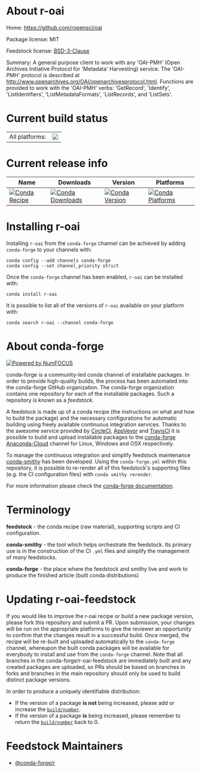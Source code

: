 About r-oai
===========

Home: https://github.com/ropensci/oai

Package license: MIT

Feedstock license: [BSD-3-Clause](https://github.com/conda-forge/r-oai-feedstock/blob/master/LICENSE.txt)

Summary: A general purpose client to work with any 'OAI-PMH' (Open Archives Initiative Protocol for 'Metadata' Harvesting) service. The 'OAI-PMH' protocol is described at <http://www.openarchives.org/OAI/openarchivesprotocol.html>. Functions are provided to work with the 'OAI-PMH' verbs: 'GetRecord', 'Identify', 'ListIdentifiers', 'ListMetadataFormats', 'ListRecords', and 'ListSets'.

Current build status
====================


<table><tr><td>All platforms:</td>
    <td>
      <a href="https://dev.azure.com/conda-forge/feedstock-builds/_build/latest?definitionId=7796&branchName=master">
        <img src="https://dev.azure.com/conda-forge/feedstock-builds/_apis/build/status/r-oai-feedstock?branchName=master">
      </a>
    </td>
  </tr>
</table>

Current release info
====================

| Name | Downloads | Version | Platforms |
| --- | --- | --- | --- |
| [![Conda Recipe](https://img.shields.io/badge/recipe-r--oai-green.svg)](https://anaconda.org/conda-forge/r-oai) | [![Conda Downloads](https://img.shields.io/conda/dn/conda-forge/r-oai.svg)](https://anaconda.org/conda-forge/r-oai) | [![Conda Version](https://img.shields.io/conda/vn/conda-forge/r-oai.svg)](https://anaconda.org/conda-forge/r-oai) | [![Conda Platforms](https://img.shields.io/conda/pn/conda-forge/r-oai.svg)](https://anaconda.org/conda-forge/r-oai) |

Installing r-oai
================

Installing `r-oai` from the `conda-forge` channel can be achieved by adding `conda-forge` to your channels with:

```
conda config --add channels conda-forge
conda config --set channel_priority strict
```

Once the `conda-forge` channel has been enabled, `r-oai` can be installed with:

```
conda install r-oai
```

It is possible to list all of the versions of `r-oai` available on your platform with:

```
conda search r-oai --channel conda-forge
```


About conda-forge
=================

[![Powered by NumFOCUS](https://img.shields.io/badge/powered%20by-NumFOCUS-orange.svg?style=flat&colorA=E1523D&colorB=007D8A)](http://numfocus.org)

conda-forge is a community-led conda channel of installable packages.
In order to provide high-quality builds, the process has been automated into the
conda-forge GitHub organization. The conda-forge organization contains one repository
for each of the installable packages. Such a repository is known as a *feedstock*.

A feedstock is made up of a conda recipe (the instructions on what and how to build
the package) and the necessary configurations for automatic building using freely
available continuous integration services. Thanks to the awesome service provided by
[CircleCI](https://circleci.com/), [AppVeyor](https://www.appveyor.com/)
and [TravisCI](https://travis-ci.com/) it is possible to build and upload installable
packages to the [conda-forge](https://anaconda.org/conda-forge)
[Anaconda-Cloud](https://anaconda.org/) channel for Linux, Windows and OSX respectively.

To manage the continuous integration and simplify feedstock maintenance
[conda-smithy](https://github.com/conda-forge/conda-smithy) has been developed.
Using the ``conda-forge.yml`` within this repository, it is possible to re-render all of
this feedstock's supporting files (e.g. the CI configuration files) with ``conda smithy rerender``.

For more information please check the [conda-forge documentation](https://conda-forge.org/docs/).

Terminology
===========

**feedstock** - the conda recipe (raw material), supporting scripts and CI configuration.

**conda-smithy** - the tool which helps orchestrate the feedstock.
                   Its primary use is in the construction of the CI ``.yml`` files
                   and simplify the management of *many* feedstocks.

**conda-forge** - the place where the feedstock and smithy live and work to
                  produce the finished article (built conda distributions)


Updating r-oai-feedstock
========================

If you would like to improve the r-oai recipe or build a new
package version, please fork this repository and submit a PR. Upon submission,
your changes will be run on the appropriate platforms to give the reviewer an
opportunity to confirm that the changes result in a successful build. Once
merged, the recipe will be re-built and uploaded automatically to the
`conda-forge` channel, whereupon the built conda packages will be available for
everybody to install and use from the `conda-forge` channel.
Note that all branches in the conda-forge/r-oai-feedstock are
immediately built and any created packages are uploaded, so PRs should be based
on branches in forks and branches in the main repository should only be used to
build distinct package versions.

In order to produce a uniquely identifiable distribution:
 * If the version of a package **is not** being increased, please add or increase
   the [``build/number``](https://docs.conda.io/projects/conda-build/en/latest/resources/define-metadata.html#build-number-and-string).
 * If the version of a package **is** being increased, please remember to return
   the [``build/number``](https://docs.conda.io/projects/conda-build/en/latest/resources/define-metadata.html#build-number-and-string)
   back to 0.

Feedstock Maintainers
=====================

* [@conda-forge/r](https://github.com/conda-forge/r/)

